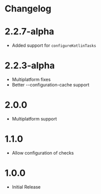 # Changelog

# 2.2.7-alpha

* Added support for `configureKotlinTasks`

# 2.2.3-alpha

* Multiplatform fixes
* Better --configuration-cache support

# 2.0.0

* Multiplatform support

# 1.1.0

* Allow configuration of checks

# 1.0.0

* Initial Release